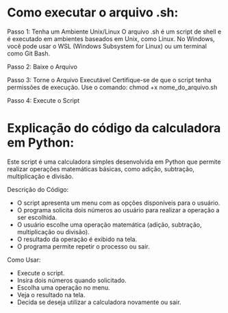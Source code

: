 # Como executar o arquivo .sh:

Passo 1: Tenha um Ambiente Unix/Linux
O arquivo .sh é um script de shell e é executado em ambientes baseados em Unix, como Linux. No Windows, você pode usar o WSL (Windows Subsystem for Linux) ou um terminal como Git Bash.

Passo 2: Baixe o Arquivo

Passo 3: Torne o Arquivo Executável
Certifique-se de que o script tenha permissões de execução. Use o comando:
chmod +x nome_do_arquivo.sh

Passo 4: Execute o Script

# Explicação do código da calculadora em Python:

Este script é uma calculadora simples desenvolvida em Python que permite realizar operações matemáticas básicas, como adição, subtração, multiplicação e divisão.

Descrição do Código:

- O script apresenta um menu com as opções disponíveis para o usuário.
- O programa solicita dois números ao usuário para realizar a operação a ser escolhida.
- O usuário escolhe uma operação matemática (adição, subtração, multiplicação ou divisão).
- O resultado da operação é exibido na tela.
- O programa permite repetir o processo ou sair.

Como Usar:

- Execute o script.
- Insira dois números quando solicitado.
- Escolha uma operação no menu.
- Veja o resultado na tela.
- Decida se deseja utilizar a calculadora novamente ou sair.
